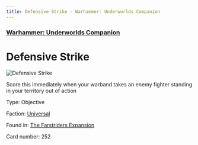 ```yaml
---
title: Defensive Strike - Warhammer: Underworlds Companion
---
```


### [Warhammer: Underworlds Companion](https://guidokessels.github.io/wh-underworlds)

  

# Defensive Strike

![Defensive Strike](https://warhammerunderworlds.com/wp-content/uploads/sites/6/2018/03/252_ENG.png)

Score this immediately when your warband takes an enemy fighter standing in your territory out of action

Type: Objective

Faction: [Universal](https://guidokessels.github.io/wh-underworlds/factions/universal)

Found in: [The Farstriders Expansion](https://guidokessels.github.io/wh-underworlds/locations/the-farstriders-expansion)

Card number: 252
